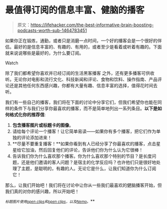 # 最值得订阅的信息丰富、健脑的播客

> 原文：<https://lifehacker.com/the-best-informative-brain-boosting-podcasts-worth-sub-1464783451>

如果你正在锻炼，通勤，或者只是消磨一点时间，一个好的播客会是一个很好的伴侣。最好的是信息丰富的、有趣的、有用的，或者至少是看着或听着有趣的。下面就来说说哪些是最好的，为什么要订阅。

Watch

除了我们都希望你喜欢并已经订阅的生活黑客播客 之外，还有更多播客可供收听。无论你对电影和流行文化、科技新闻和评论、食物和饮料、操作指南、产品评论还是其他任何东西感兴趣，你都有大量有趣、信息丰富的选择，值得花时间去听。

我们有一些自己的播客，我们将在下面的讨论中分享它们，但我们希望你也能在同样的条件下与我们分享你最喜欢的播客，而不是简单地列出一系列条目。**以下是如何格式化你的推荐信**:

1.  **包含播客图片或标题卡的图像**。
2.  请给每个评论一个播客！让它简单易读——如果你有多个播客，把它们作为单独的评论添加进来！
3.  **尽量不要重复播客！**如果你看到有人已经分享了你最喜欢的播客，点击星星给它加油，然后回复他们的评论，告诉他们你为什么认为它很棒！
4.  告诉我们你为什么喜欢那个播客。你为什么喜欢那个特别的节目？是长度问题，还是他们邀请的客人问题？是宿主的化学反应吗？也许他们只是很好地处理了主题，是聪明的，有趣的人。无论它是什么，让我们知道你为什么订阅它！

那么，让我们开始吧！我们将在讨论中让你从一些我们最喜欢的健脑播客开始，但我们真的对你的感兴趣，所以开始吧！

*<small>标题图片使用</small>*[*<small>open clips</small>*](http://pixabay.com/en/broadband-internet-wifi-connection-150348/)*<small>和</small>*[*<small>open clips</small>*](http://pixabay.com/en/brain-thinking-ideas-people-person-147026/)*<small>，以及</small>[*<small>Nemo</small>*](http://pixabay.com/en/old-computer-black-phone-mail-40327/)*<small>。</small>**